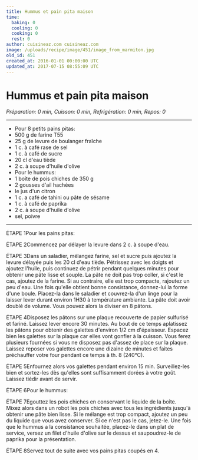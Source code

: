 ```yaml
---
title: Hummus et pain pita maison
time:
  baking: 0
  cooling: 0
  cooking: 0
  rest: 0
author: cuisineaz.com cuisineaz.com
image: /uploads/recipe/image/451/image_from_marmiton.jpg
old_id: 451
created_at: 2016-01-01 00:00:00 UTC
updated_at: 2017-07-15 08:55:09 UTC
---
```


# Hummus et pain pita maison

_Préparation: 0 min, Cuisson: 0 min, Refrigération: 0 min, Repos: 0_

---

- Pour 8 petits pains pitas:
- 500 g de farine T55
- 25 g de levure de boulanger fraîche
- 1 c. à café rase de sel
- 1 c. à café de sucre
- 20 cl d'eau tiède
- 2 c. à soupe d'huile d'olive
- Pour le hummus:
- 1 boîte de pois chiches de 350 g
- 2 gousses d'ail hachées
- le jus d'un citron
- 1 c. a café de tahini ou pâte de sésame
- 1 c. à café de paprika
- 2 c. à soupe d'huile d'olive
- sel, poivre

---

ÉTAPE 1Pour les pains pitas:

ÉTAPE 2Commencez par délayer la levure dans 2 c. à soupe d'eau.

ÉTAPE 3Dans un saladier, mélangez farine, sel et sucre puis ajoutez la levure délayée puis les 20 cl d'eau tiède. Pétrissez avec les doigts et ajoutez l'huile, puis continuez de pétrir pendant quelques minutes pour obtenir une pâte lisse et souple. La pâte ne doit pas trop coller, si c'est le cas, ajoutez de la farine. Si au contraire, elle est trop compacte, rajoutez un peu d'eau. Une fois qu'elle obtient bonne consistance, donnez-lui la forme d'une boule. Placez-la dans le saladier et couvrez-la d'un linge pour la laisser lever durant environ 1H30 à température ambiante. La pâte doit avoir doublé de volume. Vous pouvez alors la diviser en 8 pâtons.

ÉTAPE 4Disposez les pâtons sur une plaque recouverte de papier sulfurisé et fariné. Laissez lever encore 30 minutes. Au bout de ce temps aplatissez les pâtons pour obtenir des galettes d'environ 1/2 cm d'épaisseur. Espacez bien les galettes sur la plaque car elles vont gonfler à la cuisson. Vous ferez plusieurs fournées si vous ne disposez pas d'assez de place sur la plaque. Laissez reposer vos galettes encore une dizaine de minutes et faites préchauffer votre four pendant ce temps à th. 8 (240°C).

ÉTAPE 5Enfournez alors vos galettes pendant environ 15 min. Surveillez-les bien et sortez-les dès qu'elles sont suffisamment dorées à votre goût. Laissez tiédir avant de servir.

ÉTAPE 6Pour le hummus:

ÉTAPE 7Egouttez les pois chiches en conservant le liquide de la boîte. Mixez alors dans un robot les pois chiches avec tous les ingrédients jusqu'à obtenir une pâte bien lisse. Si le mélange est trop compact, ajoutez un peu du liquide que vous avez conserver. Si ce n'est pas le cas, jetez-le. Une fois que le hummus a la consistance souhaitée, placez-le dans un plat de service, versez un filet d'huile d'olive sur le dessus et saupoudrez-le de paprika pour la présentation.

ÉTAPE 8Servez tout de suite avec vos pains pitas coupés en 4.
